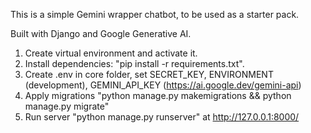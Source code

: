 This is a simple Gemini wrapper chatbot, to be used as a starter pack.

Built with Django and Google Generative AI.

1. Create virtual environment and activate it.
2. Install dependencies: "pip install -r requirements.txt".
3. Create .env in core folder, set SECRET_KEY, ENVIRONMENT (development), GEMINI_API_KEY (https://ai.google.dev/gemini-api)
4. Apply migrations "python manage.py makemigrations && python manage.py migrate"
5. Run server "python manage.py runserver" at http://127.0.0.1:8000/
